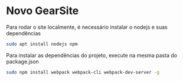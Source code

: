 # Novo GearSite

Para rodar o site localmente, é necessário instalar o nodejs e suas dependências

```bash
sudo apt install nodejs npm
```

Para instalar as dependências do projeto, execute na mesma pasta do package.json

```bash
sudo npm install webpack webpack-cli webpack-dev-server -g
```
